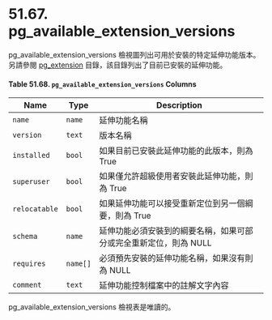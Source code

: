 # 51.67. pg\_available\_extension\_versions

pg\_available\_extension\_versions 檢視圖列出可用於安裝的特定延伸功能版本。另請參閱 [pg\_extension](pg\_extension.md) 目錄，該目錄列出了目前已安裝的延伸功能。

#### **Table 51.68. `pg_available_extension_versions` Columns**

| Name          | Type     | Description                         |
| ------------- | -------- | ----------------------------------- |
| `name`        | `name`   | 延伸功能名稱                              |
| `version`     | `text`   | 版本名稱                                |
| `installed`   | `bool`   | 如果目前已安裝此延伸功能的此版本，則為 True            |
| `superuser`   | `bool`   | 如果僅允許超級使用者安裝此延伸功能，則為 True           |
| `relocatable` | `bool`   | 如果延伸功能可以接受重新定位到另一個綱要，則為 True        |
| `schema`      | `name`   | 延伸功能必須安裝到的綱要名稱，如果可部分或完全重新定位，則為 NULL |
| `requires`    | `name[]` | 必須預先安裝的延伸功能名稱，如果沒有則為 NULL           |
| `comment`     | `text`   | 延伸功能控制檔案中的註解文字內容                    |

pg\_available\_extension\_versions 檢視表是唯讀的。
